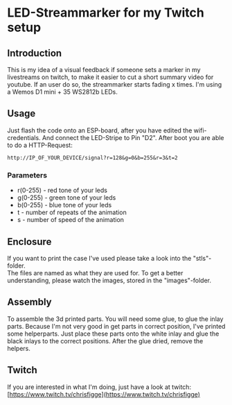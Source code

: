 # LED-Streammarker for my Twitch setup

## Introduction
This is my idea of a visual feedback if someone sets a marker in my livestreams on twitch, to make it easier to cut a short summary video for youtube.
If an user do so, the streammarker starts fading x times.
I'm using a Wemos D1 mini + 35 WS2812b LEDs.

## Usage
Just flash the code onto an ESP-board, after you have edited the wifi-credentials.
And connect the LED-Stripe to Pin "D2".
After boot you are able to do a HTTP-Request:

`http://IP_OF_YOUR_DEVICE/signal?r=128&g=0&b=255&r=3&t=2`

### Parameters
* r(0-255) - red tone of your leds
* g(0-255) - green tone of your leds 
* b(0-255) - blue tone of your leds
* t - number of repeats of the animation
* s - number of speed of the animation

## Enclosure  
If you want to print the case I've used please take a look into the "stls"-folder.  
The files are named as what they are used for.
To get a better understanding, please watch the images, stored in the "images"-folder.

## Assembly
To assemble the 3d printed parts. You will need some glue, to glue the inlay parts.
Because I'm not very good in get parts in correct position, I've printed some helperparts.
Just place these parts onto the white inlay and glue the black inlays to the correct positions. After the glue dried, remove the helpers.

## Twitch

If you are interested in what I'm doing, just have a look at twitch:
[https://www.twitch.tv/chrisfigge](https://www.twitch.tv/chrisfigge)

